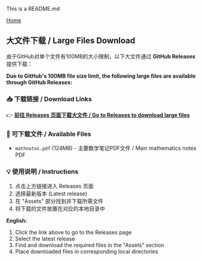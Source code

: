 This is a README.md

[Home](https://easygl1der.github.io/notes/mathnotes.html)

## 大文件下载 / Large Files Download

由于GitHub对单个文件有100MB的大小限制，以下大文件通过 **GitHub Releases** 提供下载：

**Due to GitHub's 100MB file size limit, the following large files are available through GitHub Releases:**

### 📥 下载链接 / Download Links

👉 **[前往 Releases 页面下载大文件 / Go to Releases to download large files](https://github.com/easygl1der/notes/releases)**

### 📁 可下载文件 / Available Files

- `mathnotes.pdf` (124MB) - 主要数学笔记PDF文件 / Main mathematics notes PDF


### 💡 使用说明 / Instructions

1. 点击上方链接进入 Releases 页面
2. 选择最新版本 (Latest release)
3. 在 "Assets" 部分找到并下载所需文件
4. 将下载的文件放置在对应的本地目录中

**English:**
1. Click the link above to go to the Releases page
2. Select the latest release
3. Find and download the required files in the "Assets" section
4. Place downloaded files in corresponding local directories
